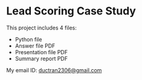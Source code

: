# Lead Scoring Case Study
This project includes 4 files:
- Python file
- Answer file PDF
- Presentation file PDF
- Summary report PDF

My email ID: ductran2306@gmail.com
